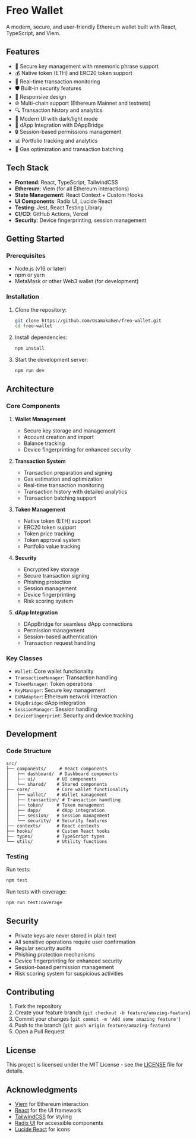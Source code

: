 # Freo Wallet

A modern, secure, and user-friendly Ethereum wallet built with React, TypeScript, and Viem.

## Features

- 🔐 Secure key management with mnemonic phrase support
- 💰 Native token (ETH) and ERC20 token support
- 🔄 Real-time transaction monitoring
- 🛡️ Built-in security features
- 📱 Responsive design
- 🌐 Multi-chain support (Ethereum Mainnet and testnets)
- 🔍 Transaction history and analytics
- 🎨 Modern UI with dark/light mode
- 🔌 dApp Integration with DAppBridge
- 🔒 Session-based permissions management
- 📊 Portfolio tracking and analytics
- 🚀 Gas optimization and transaction batching

## Tech Stack

- **Frontend**: React, TypeScript, TailwindCSS
- **Ethereum**: Viem (for all Ethereum interactions)
- **State Management**: React Context + Custom Hooks
- **UI Components**: Radix UI, Lucide React
- **Testing**: Jest, React Testing Library
- **CI/CD**: GitHub Actions, Vercel
- **Security**: Device fingerprinting, session management

## Getting Started

### Prerequisites

- Node.js (v16 or later)
- npm or yarn
- MetaMask or other Web3 wallet (for development)

### Installation

1. Clone the repository:
   ```bash
   git clone https://github.com/Osamakahen/freo-wallet.git
   cd freo-wallet
   ```

2. Install dependencies:
   ```bash
   npm install
   ```

3. Start the development server:
   ```bash
   npm run dev
   ```

## Architecture

### Core Components

1. **Wallet Management**
   - Secure key storage and management
   - Account creation and import
   - Balance tracking
   - Device fingerprinting for enhanced security

2. **Transaction System**
   - Transaction preparation and signing
   - Gas estimation and optimization
   - Real-time transaction monitoring
   - Transaction history with detailed analytics
   - Transaction batching support

3. **Token Management**
   - Native token (ETH) support
   - ERC20 token support
   - Token price tracking
   - Token approval system
   - Portfolio value tracking

4. **Security**
   - Encrypted key storage
   - Secure transaction signing
   - Phishing protection
   - Session management
   - Device fingerprinting
   - Risk scoring system

5. **dApp Integration**
   - DAppBridge for seamless dApp connections
   - Permission management
   - Session-based authentication
   - Transaction request handling

### Key Classes

- `Wallet`: Core wallet functionality
- `TransactionManager`: Transaction handling
- `TokenManager`: Token operations
- `KeyManager`: Secure key management
- `EVMAdapter`: Ethereum network interaction
- `DAppBridge`: dApp integration
- `SessionManager`: Session handling
- `DeviceFingerprint`: Security and device tracking

## Development

### Code Structure

```
src/
├── components/     # React components
│   ├── dashboard/  # Dashboard components
│   ├── ui/        # UI components
│   └── shared/    # Shared components
├── core/          # Core wallet functionality
│   ├── wallet/    # Wallet management
│   ├── transaction/ # Transaction handling
│   ├── token/     # Token management
│   ├── dapp/      # dApp integration
│   ├── session/   # Session management
│   └── security/  # Security features
├── contexts/      # React contexts
├── hooks/         # Custom React hooks
├── types/         # TypeScript types
└── utils/         # Utility functions
```

### Testing

Run tests:
```bash
npm test
```

Run tests with coverage:
```bash
npm run test:coverage
```

## Security

- Private keys are never stored in plain text
- All sensitive operations require user confirmation
- Regular security audits
- Phishing protection mechanisms
- Device fingerprinting for enhanced security
- Session-based permission management
- Risk scoring system for suspicious activities

## Contributing

1. Fork the repository
2. Create your feature branch (`git checkout -b feature/amazing-feature`)
3. Commit your changes (`git commit -m 'Add some amazing feature'`)
4. Push to the branch (`git push origin feature/amazing-feature`)
5. Open a Pull Request

## License

This project is licensed under the MIT License - see the [LICENSE](LICENSE) file for details.

## Acknowledgments

- [Viem](https://viem.sh/) for Ethereum interaction
- [React](https://reactjs.org/) for the UI framework
- [TailwindCSS](https://tailwindcss.com/) for styling
- [Radix UI](https://www.radix-ui.com/) for accessible components
- [Lucide React](https://lucide.dev/) for icons
